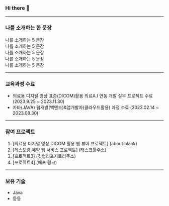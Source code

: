 ### Hi there 👋

---

### 나를 소개하는 한 문장
나를 소개하는 5 문장 <br>
나를 소개하는 5 문장 <br>
나를 소개하는 5 문장 <br>
나를 소개하는 5 문장 <br>
나를 소개하는 5 문장 <br>

--- 

### 교육과정 수료
* 의료용 디지털 영상 표준(DICOM)활용 의료A.I 연동 개발 실무 프로젝트 수료 (2023.9.25 ~ 2023.11.30)
* 자바(JAVA) 웹개발(백앤드)&앱개발자(클라우드활용) 과정 수료 (2023.02.14 ~ 2023.08.30)

---

### 참여 프로젝트
1. [의료용 디지털 영상 DICOM 활용 웹 뷰어 프로젝트] (about:blank)
2. [레스토랑 예약 웹 서비스 프로젝트] (태스크툴주소)
3. [프로젝트3] (깃헙리포지토리주소)
4. [프로젝트4] (배포 링크)

---

### 보유 기술
* Java
* 등등

